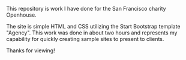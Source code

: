 This repository is work I have done for the San Francisco charity Openhouse.

The site is simple HTML and CSS utilizing the Start Bootstrap template "Agency".  This work was done in about two hours and represents my capability for quickly creating sample sites to present to clients.

Thanks for viewing!

